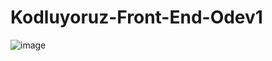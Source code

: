 # Kodluyoruz-Front-End-Odev1
![image](https://user-images.githubusercontent.com/71225955/175925838-ad86a88a-40c6-46aa-a419-7198612c5945.png)

